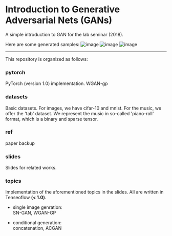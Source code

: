 # Introduction to Generative Adversarial Nets (GANs)

A simple introduction to GAN for the lab seminar (2018). 

Here are some generated samples:
![image](https://github.com/wayne391/GAN-tutorial/blob/master/ref/samples/cifar10_sngan.png)
![image](https://github.com/wayne391/GAN-tutorial/blob/master/ref/samples/mnist_acgan.png)
![image](https://github.com/wayne391/GAN-tutorial/blob/master/ref/samples/tab_wgan_gp_small.png)

---

This repository is organized as follows:

### pytorch
PyTorch (version 1.0) implementation. WGAN-gp
    

### datasets
Basic datasets.
For images, we have cifar-10 and mnist.
For the music, we offer the 'tab' dataset. We represent the music in so-called 'piano-roll' format,
which is a binary and sparse tensor.

### ref
paper backup

### slides
Slides for related works.

### topics
   Implementation of the aforementioned topics in the slides. All are written in Tenseoflow **(< 1.0)**.
- single image genration:  
    SN-GAN, WGAN-GP  

- conditional generation:    
    concatenation, ACGAN  
